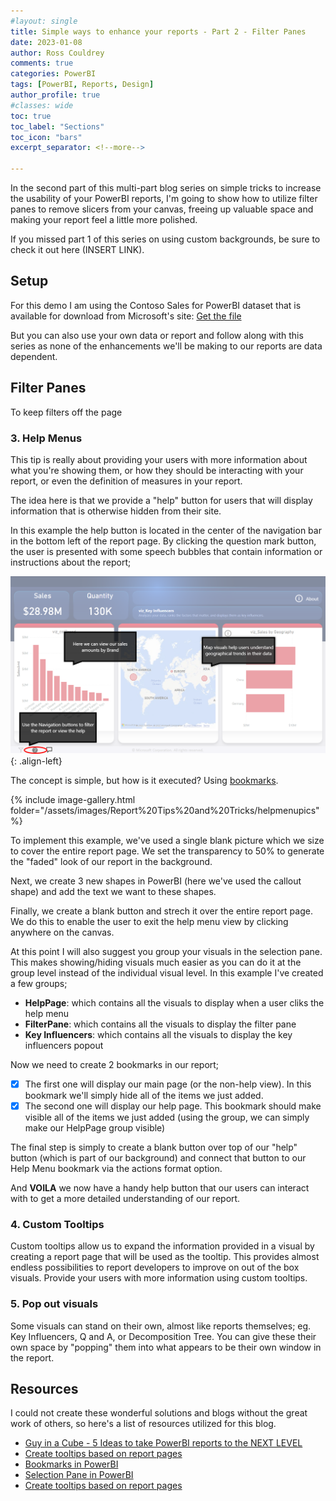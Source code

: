 ```yaml
---
#layout: single
title: Simple ways to enhance your reports - Part 2 - Filter Panes
date: 2023-01-08
author: Ross Couldrey
comments: true
categories: PowerBI
tags: [PowerBI, Reports, Design]
author_profile: true
#classes: wide
toc: true
toc_label: "Sections"
toc_icon: "bars"
excerpt_separator: <!--more-->

---
```


In the second part of this multi-part blog series on simple tricks to increase the usability of your PowerBI reports, I'm going to show how to utilize filter panes to remove slicers from your canvas, freeing up valuable space and making your report feel a little more polished.

<!--more-->

If you missed part 1 of this series on using custom backgrounds, be sure to check it out here (INSERT LINK).

## Setup
For this demo I am using the Contoso Sales for PowerBI dataset that is available for download from Microsoft's site:
<a href = "https://www.microsoft.com/en-us/download/details.aspx?id=46801" class="btn btn--info"> Get the file </a>

But you can also use your own data or report and follow along with this series as none of the enhancements we'll be making to our reports are data dependent.

## Filter Panes

To keep filters off the page


### 3. Help Menus

This tip is really about providing your users with more information about what you're showing them, or how they should be interacting with your report, or even the definition of measures in your report.

The idea here is that we provide a "help" button for users that will display information that is otherwise hidden from their site.

In this example the help button is located in the center of the navigation bar in the bottom left of the report page. By clicking the question mark button, the user is presented with some speech bubbles that contain information or instructions about the report;

![ReportHelpMenu](\assets\images\Report%20Tips%20and%20Tricks\PBI_HelpMenu.png){: .align-left}

The concept is simple, but how is it executed?  Using [bookmarks](https://learn.microsoft.com/en-us/power-bi/create-reports/desktop-bookmarks?tabs=powerbi-desktop).  

{% include image-gallery.html folder="/assets/images/Report%20Tips%20and%20Tricks/helpmenupics" %}

To implement this example, we've used a single blank picture which we size to cover the entire report page.  We set the transparency to 50% to generate the "faded" look of our report in the background.

Next, we create 3 new shapes in PowerBI (here we've used the callout shape) and add the text we want to these shapes.

Finally, we create a blank button and strech it over the entire report page.  We do this to enable the user to exit the help menu view by clicking anywhere on the canvas.

At this point I will also suggest you group your visuals in the selection pane.  This makes showing/hiding visuals much easier as you can do it at the group level instead of the individual visual level.  In this example I've created a few groups; 
- **HelpPage**: which contains all the visuals to display when a user cliks the help menu
- **FilterPane**: which contains all the visuals to display the filter pane
- **Key Influencers**: which contains all the visuals to display the key influencers popout

Now we need to create 2 bookmarks in our report;
- [x] The first one will display our main page (or the non-help view).  In this bookmark we'll simply hide all of the items we just added. 
- [x] The second one will display our help page.  This bookmark should make visible all of the items we just added (using the group, we can simply make our HelpPage group visible)

The final step is simply to create a blank button over top of our "help" button (which is part of our background) and connect that button to our Help Menu bookmark via the actions format option.

And **VOILA** we now have a handy help button that our users can interact with to get a more detailed understanding of our report.

### 4. Custom Tooltips

Custom tooltips allow us to expand the information provided in a visual by creating a report page that will be used as the tooltip.  This provides almost endless possibilities to report developers to improve on out of the box visuals.  Provide your users with more information using custom tooltips.

### 5. Pop out visuals

Some visuals can stand on their own, almost like reports themselves; eg. Key Influencers, Q and A, or Decomposition Tree.
You can give these their own space by "popping" them into what appears to be their own window in the report.

## Resources

I could not create these wonderful solutions and blogs without the great work of others, so here's a list of resources utilized for this blog.

- [Guy in a Cube - 5 Ideas to take PowerBI reports to the NEXT LEVEL](https://www.youtube.com/watch?v=k9LGRfREuIk)
- [Create tooltips based on report pages](https://learn.microsoft.com/en-us/power-bi/create-reports/desktop-tooltips?tabs=powerbi-desktop)
- [Bookmarks in PowerBI](https://learn.microsoft.com/en-us/power-bi/create-reports/desktop-bookmarks?tabs=powerbi-desktop)
- [Selection Pane in PowerBI](https://learn.microsoft.com/en-us/power-bi/create-reports/power-bi-report-display-settings?tabs=powerbi-desktop#page-view-settings)
- [Create tooltips based on report pages](https://learn.microsoft.com/en-us/power-bi/create-reports/desktop-tooltips?tabs=powerbi-desktop)